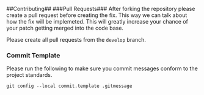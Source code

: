 ##Contributing##
###Pull Requests###
After forking the repository please create a pull request before creating the fix. This way we can talk about how the fix will be implemeted. This will greatly increase your chance of your patch getting merged into the code base.

Please create all pull requests from the `develop` branch.

### Commit Template

Please run the following to make sure you commit messages conform to the project standards.

    git config --local commit.template .gitmessage
